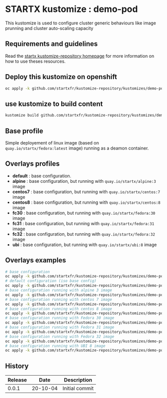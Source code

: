 # STARTX kustomize : demo-pod

This kustomize is used to configure cluster generic behaviours like image prunning and cluster auto-scaling capacity

## Requirements and guidelines

Read the [startx kustomize-repository homepage](https://startxfr.github.io/kustomize-repository) for
more information on how to use theses resources.

## Deploy this kustomize on openshift

```bash
oc apply -k github.com/startxfr/kustomize-repository/kustomizes/demo-pod
```

## use kustomize to build content

```bash
kustomize build github.com/startxfr/kustomize-repository/kustomizes/demo-pod
```

## Base profile

Simple deployement of linux image (based on `quay.io/startx/fedora:latest` image) running as a deamon container.

## Overlays profiles

- **default** : base configuration.
- **alpine** : base configuration, but running with `quay.io/startx/alpine:3` image
- **centos7** : base configuration, but running with `quay.io/startx/centos:7` image
- **centos8** : base configuration, but running with `quay.io/startx/centos:8` image
- **fc30** : base configuration, but running with `quay.io/startx/fedora:30` image
- **fc31** : base configuration, but running with `quay.io/startx/fedora:31` image
- **fc32** : base configuration, but running with `quay.io/startx/fedora:32` image
- **ubi** : base configuration, but running with `quay.io/startx/ubi:8` image

## Overlays examples

```bash
# base configuration
oc apply -k github.com/startxfr/kustomize-repository/kustomizes/demo-pod/base
# default configuration (iso base config)
oc apply -k github.com/startxfr/kustomize-repository/kustomizes/demo-pod/overlays/default
# base configuration running with alpine 3 image
oc apply -k github.com/startxfr/kustomize-repository/kustomizes/demo-pod/overlays/alpine
# base configuration running with centos 7 image
oc apply -k github.com/startxfr/kustomize-repository/kustomizes/demo-pod/overlays/centos7
# base configuration running with centos 8 image
oc apply -k github.com/startxfr/kustomize-repository/kustomizes/demo-pod/overlays/centos8
# base configuration running with Fedora 30 image
oc apply -k github.com/startxfr/kustomize-repository/kustomizes/demo-pod/overlays/fc30
# base configuration running with Fedora 31 image
oc apply -k github.com/startxfr/kustomize-repository/kustomizes/demo-pod/overlays/fc31
# base configuration running with Fedora 32 image
oc apply -k github.com/startxfr/kustomize-repository/kustomizes/demo-pod/overlays/fc32
# base configuration running with UBI 8 image
oc apply -k github.com/startxfr/kustomize-repository/kustomizes/demo-pod/overlays/ubi
```

## History

| Release | Date       | Description
| ------- | ---------- | -----------------------
| 0.0.1   | 20-10-04   | Initial commit
